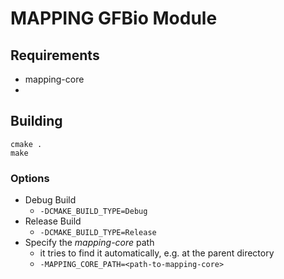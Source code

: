 # MAPPING GFBio Module

## Requirements
 * mapping-core
 * 

## Building
```
cmake .
make
```

### Options
 * Debug Build
   * `-DCMAKE_BUILD_TYPE=Debug`
 * Release Build
   * `-DCMAKE_BUILD_TYPE=Release`
 * Specify the *mapping-core* path
   * it tries to find it automatically, e.g. at the parent directory
   * `-MAPPING_CORE_PATH=<path-to-mapping-core>` 
